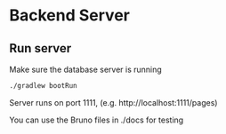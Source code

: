 # Backend Server

## Run server

Make sure the database server is running

```bash
./gradlew bootRun
```

Server runs on port 1111, (e.g. http://localhost:1111/pages)

You can use the Bruno files in ./docs for testing
